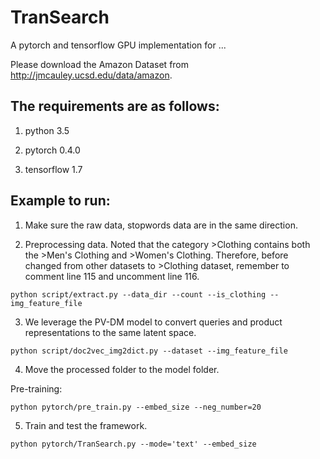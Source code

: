 # TranSearch

A pytorch and tensorflow GPU implementation for ...

Please download the Amazon Dataset from http://jmcauley.ucsd.edu/data/amazon.

## The requirements are as follows:
1. python 3.5

2. pytorch 0.4.0

3. tensorflow 1.7

## Example to run:
1. Make sure the raw data, stopwords data are in the same direction.

2. Preprocessing data. Noted that the category >Clothing contains both the >Men's Clothing and >Women's Clothing. Therefore, before changed from other datasets to >Clothing dataset, remember to comment line 115 and uncomment line 116.
```
python script/extract.py --data_dir --count --is_clothing --img_feature_file
```

3. We leverage the PV-DM model to convert queries and product representations to the same latent space.
```
python script/doc2vec_img2dict.py --dataset --img_feature_file
```

4. Move the processed folder to the model folder. 

Pre-training:
```
python pytorch/pre_train.py --embed_size --neg_number=20
```

5. Train and test the framework.
```
python pytorch/TranSearch.py --mode='text' --embed_size
```



